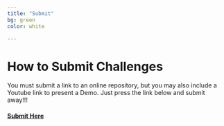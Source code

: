 ```yaml
---
title: "Submit"
bg: green
color: white

---
```


# How to Submit Challenges

You must submit a link to an online repository, but you may also include a Youtube link to present a Demo.
Just press the link below and submit away!!!

#### [Submit Here](http://1drv.ms/1WDDL2B)






<!-- Add Pictures and Links to I dev this Projects or what others have done at other hackathons -->